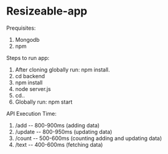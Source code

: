 # Resizeable-app
Prequisites:
1. Mongodb 
2. npm

Steps to run app:
 1. After cloning globally run: npm install.
 2. cd backend
 3. npm install
 4. node server.js
 5. cd..
 6. Globally run: npm start
 
API Execution Time:
1. /add -- 800-900ms (adding data)
2. /update -- 800-950ms (updating data)
3. /count -- 500-600ms (counting adding and updating data)
4. /text -- 400-600ms (fetching data)
